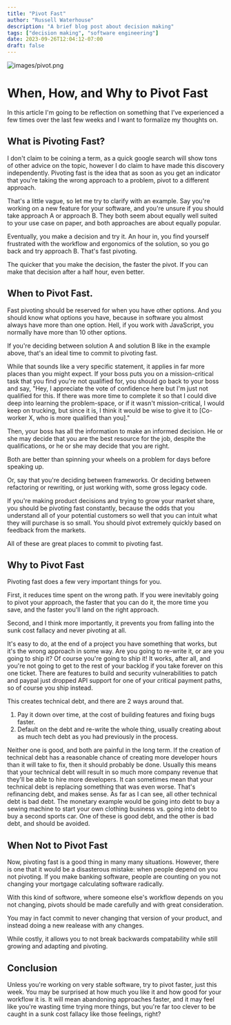 ```yaml
---
title: "Pivot Fast"
author: "Russell Waterhouse"
description: "A brief blog post about decision making"
tags: ["decision making", "software engineering"]
date: 2023-09-26T12:04:12-07:00
draft: false
---
```


![images/pivot.png](/post/images/pivot.png)

# When, How, and Why to Pivot Fast


In this article I'm going to be reflection on something that I've 
experienced a few times over the last few weeks and I want to 
formalize my thoughts on.


## What is Pivoting Fast?

I don't claim to be coining a term, as a quick google search will show tons of
other advice on the topic, however I do claim to have made this discovery
independently. Pivoting fast is the idea that as soon as you get an indicator
that you're taking the wrong approach to a problem, pivot to a different
approach.

That's a little vague, so let me try to clarify with an example. Say you're
working on a new feature for your software, and you're unsure if you should
take approach A or approach B. They both seem about equally well suited to your
use case on paper, and both approaches are about equally popular.

Eventually, you make a decision and try it. An hour in, you find yourself
frustrated with the workflow and ergonomics of the solution, so you go back and
try approach B.  That's fast pivoting.

The quicker that you make the decision, the faster the pivot. If you can make
that decision after a half hour, even better.


## When to Pivot Fast.

Fast pivoting should be reserved for when you have other options. 
And you should know what options you have, because in software you almost 
always have more than one option. Hell, if you work with JavaScript, you 
normally have more than 10 other options. 

If you're deciding between solution A and solution B like in the example above,
that's an ideal time to commit to pivoting fast. 

While that sounds like a very specific statement, it applies in far more 
places than you might expect. If your boss puts you on a mission-critical 
task that you find you're not qualified for, you should go back to your boss
and say, "Hey, I appreciate the vote of confidence here but I'm just not 
qualified for this.  If there was more time to complete it so that I could 
dive deep into learning the problem-space, or if it wasn't mission-critical, 
I would keep on trucking, but since it is, I think it would be wise to give it
to [Co-worker X, who is more qualified than you]."

Then, your boss has all the information to make an informed decision. 
He or she may decide that you are the best resource for the job, despite the 
qualifications, or he or she may decide that you are right. 

Both are better than spinning your wheels on a problem for days before speaking
up.

Or, say that you're deciding between frameworks. Or deciding between 
refactoring or rewriting, or just working with, some gross legacy code. 

If you're making product decisions and trying to grow your market share, 
you should be pivoting fast constantly,
because the odds that you understand all of your potential customers so well
that you can intuit what they will purchase is so small. You should pivot 
extremely quickly based on feedback from the markets.

All of these are great places to commit to pivoting fast. 


## Why to Pivot Fast

Pivoting fast does a few very important things for you.

First, it reduces time spent on the wrong path. If you were inevitably going 
to pivot your approach, the faster that you can do it, the more time you save,
and the faster you'll land on the right approach.

Second, and I think more importantly, it prevents you from falling into the
sunk cost fallacy and never pivoting at all. 

It's easy to do, at the end of a project you have something that works, but it's
the wrong approach in some way. Are you going to re-write it, or are you going 
to ship it? Of course you're going to ship it! It works, after all, and you're
not going to get to the rest of your backlog if you take forever on this one
ticket. There are features to build and security vulnerabilities to patch 
and paypal just dropped API support for one of your critical payment paths, 
so of course you ship instead. 

This creates technical debt, and there are 2 ways around that. 
1. Pay it down over time, at the cost of building features and fixing bugs faster.
2. Default on the debt and re-write the whole thing, usually creating 
about as much tech debt as you had previously in the process.

Neither one is good, and both are painful in the long term. If the creation 
of technical debt has a reasonable chance of creating more developer hours 
than it will take to fix, then it should probably be done. Usually this means
that your technical debt will result in so much more company revenue that they'll
be able to hire more developers. It can sometimes mean that your technical debt
is replacing something that was even worse. That's refinancing debt, and 
makes sense. As far as I can see, all other technical debt is bad debt. The
monetary example would be going into debt to buy a sewing machine to start 
your own clothing business vs. going into debt to buy a second sports car.
One of these is good debt, and the other is bad debt, and should be avoided.

## When Not to Pivot Fast

Now, pivoting fast is a good thing in many many situations. 
However, there is one that it would be a disasterous mistake: when 
people depend on you not pivoting. If you make banking software, people
are counting on you not changing your mortgage calculating software radically.

With this kind of softwore, where someone else's workflow depends on you not
changing, pivots should be made carefully and with great consideration. 

You may in fact commit to never changing that version of your product, 
and instead doing a new realease with any changes. 

While costly, it allows you to not break backwards compatability while still
growing and adapting and pivoting.

## Conclusion

Unless you're working on very stable software, try to pivot faster, just this
week. You may be surprised at how much you like it and how good for your workflow
it is. It will mean abandoning approaches faster, and it may feel like you're 
wasting time trying more things, but you're far too clever to be caught in a 
sunk cost fallacy like those feelings, right?

